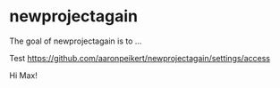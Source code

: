 
# newprojectagain

<!-- badges: start -->
<!-- badges: end -->

The goal of newprojectagain is to ...

Test
https://github.com/aaronpeikert/newprojectagain/settings/access

Hi Max!
